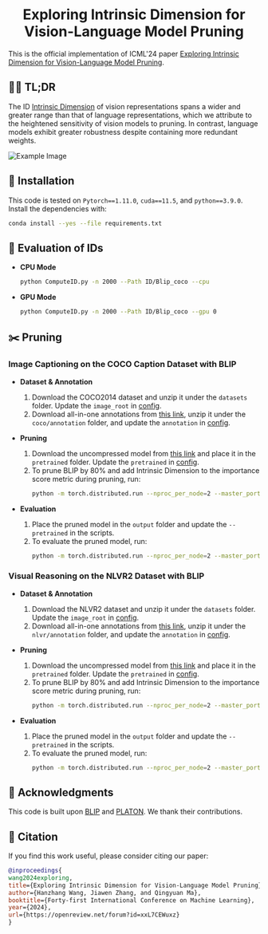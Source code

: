 
<div align="center">
<h1>Exploring Intrinsic Dimension for Vision-Language Model Pruning</h1>
</div>

This is the official implementation of ICML'24 paper [Exploring Intrinsic Dimension for Vision-Language Model Pruning](https://openreview.net/forum?id=xxL7CEWuxz&noteId=dIPRrajDnh). 

## 🏃‍♂️ TL;DR
The ID [Intrinsic Dimension](https://proceedings.neurips.cc/paper/2019/hash/cfcce0621b49c983991ead4c3d4d3b6b-Abstract.html) of vision representations spans a wider and greater range than that of language representations, which we attribute to the heightened sensitivity of vision models to pruning. In contrast, language models exhibit greater robustness despite containing more redundant weights.

![Example Image](ID.png)

## :hammer: Installation
This code is tested on `Pytorch==1.11.0`, `cuda==11.5`, and `python==3.9.0`. Install the dependencies with:
```bash
conda install --yes --file requirements.txt
```

## 📐 Evaluation of IDs
* **CPU Mode**
    ```bash
    python ComputeID.py -n 2000 --Path ID/Blip_coco --cpu
    ```
* **GPU Mode**
    ```bash
    python ComputeID.py -n 2000 --Path ID/Blip_coco --gpu 0
    ```
## :scissors: Pruning
### Image Captioning on the COCO Caption Dataset with BLIP

* **Dataset & Annotation**
    1. Download the COCO2014 dataset and unzip it under the `datasets` folder. Update the `image_root` in [config](./configs/caption_coco.yaml).
    2. Download all-in-one annotations from [this link](https://drive.google.com/uc?export=download&id=19Vk07K3DbQYa68DipJ4dFNcF0_Br7cmD), unzip it under the `coco/annotation` folder, and update the `annotation` in [config](./configs/caption_coco.yaml).

* **Pruning**
    1. Download the uncompressed model from [this link](https://storage.googleapis.com/sfr-vision-language-research/BLIP/models/model_base_caption_capfilt_large.pth) and place it in the `pretrained` folder. Update the `pretrained` in [config](./configs/caption_coco.yaml).
    2. To prune BLIP by 80% and add Intrinsic Dimension to the importance score metric during pruning, run:
        ```bash
        python -m torch.distributed.run --nproc_per_node=2 --master_port=29505 train_caption.py --final_threshold 0.2 --model_dir coco/PLATON80 --pruner_name PLATON --useID
        ```

* **Evaluation**
    1. Place the pruned model in the `output` folder and update the `--pretrained` in the scripts. 
    2. To evaluate the pruned model, run:
        ```bash
        python -m torch.distributed.run --nproc_per_node=2 --master_port=29505 train_caption.py --pruner_name PLATON --pruned output/pruned_model_path --evaluate
        ```

### Visual Reasoning on the NLVR2 Dataset with BLIP

* **Dataset & Annotation**
    1. Download the NLVR2 dataset and unzip it under the `datasets` folder. Update the `image_root` in [config](./configs/nlvr.yaml).
    2. Download all-in-one annotations from [this link](https://drive.google.com/uc?export=download&id=19Vk07K3DbQYa68DipJ4dFNcF0_Br7cmD), unzip it under the `nlvr/annotation` folder, and update the `annotation` in [config](./configs/nlvr.yaml).

* **Pruning**
    1. Download the uncompressed model from [this link](https://storage.googleapis.com/sfr-vision-language-research/BLIP/models/model_base_nlvr.pth) and place it in the `pretrained` folder. Update the `pretrained` in [config](./configs/nlvr.yaml).
    2. To prune BLIP by 80% and add Intrinsic Dimension to the importance score metric during pruning, run:
        ```bash
        python -m torch.distributed.run --nproc_per_node=2 --master_port=29505 train_nlvr.py --final_threshold 0.2 --model_dir nlvr/PLATON80 --pruner_name PLATON --useID
        ```

* **Evaluation**
    1. Place the pruned model in the `output` folder and update the `--pretrained` in the scripts.
    2. To evaluate the pruned model, run:
        ```bash
        python -m torch.distributed.run --nproc_per_node=2 --master_port=29505 train_nlvr.py --pruner_name PLATON --pruned output/pruned_model_path --evaluate
        ```

## :bouquet: Acknowledgments
This code is built upon [BLIP](https://github.com/salesforce/BLIP) and [PLATON](https://github.com/QingruZhang/PLATON). We thank their contributions.

## :cherry_blossom: Citation
If you find this work useful, please consider citing our paper:
```bibtex
@inproceedings{
wang2024exploring,
title={Exploring Intrinsic Dimension for Vision-Language Model Pruning},
author={Hanzhang Wang, Jiawen Zhang, and Qingyuan Ma},
booktitle={Forty-first International Conference on Machine Learning},
year={2024},
url={https://openreview.net/forum?id=xxL7CEWuxz}
}
```
